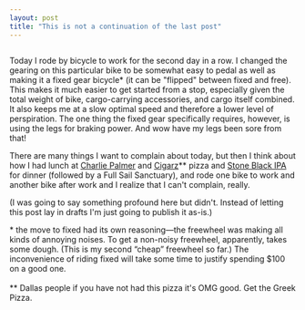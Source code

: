 ```yaml
---
layout: post
title: "This is not a continuation of the last post"
---
```


<img src="http://danielsjourney.com/images/commute-panda.jpg" title="">

Today I rode by bicycle to work for the second day in a row. I changed the gearing on this particular bike to be somewhat easy to pedal as well as making it a fixed gear bicycle* (it can be "flipped" between fixed and free). This makes it much easier to get started from a stop, especially given the total weight of bike, cargo-carrying accessories, and cargo itself combined. It also keeps me at a slow optimal speed and therefore a lower level of perspiration. The one thing the fixed gear specifically requires, however, is using the legs for braking power. And wow have my legs been sore from that!

There are many things I want to complain about today, but then I think about how I had lunch at [Charlie Palmer](http://www.charliepalmer.com/Properties/CharliePalmerAtJoule/) and [Cigarz](http://www.cigarzpizza.com/)** pizza and [Stone Black IPA](http://www.boston.com/lifestyle/food/blogs/99bottles/2011/08/review_stone_escondidian_imper.html) for dinner (followed by a Full Sail Sanctuary), and rode one bike to work and another bike after work and I realize that I can't complain, really.

(I was going to say something profound here but didn't. Instead of letting this post lay in drafts I'm just going to publish it as-is.)

<p class="postscript">* the move to fixed had its own reasoning&mdash;the freewheel was making all kinds of annoying noises. To get a non-noisy freewheel, apparently, takes some dough. (This is my second &ldquo;cheap&rdquo; freewheel so far.) The inconvenience of riding fixed will take some time to justify spending $100 on a good one.<br><br>** Dallas people if you have not had this pizza it's OMG good. Get the Greek Pizza.</p>